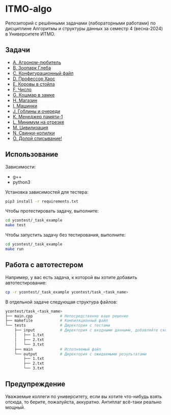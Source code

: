# ITMO-algo

Репозиторий с решёнными задачами (лабораторными работами) по дисциплине Алгоритмы и структуры данных за семестр 4 (весна-2024) в Университете ИТМО.

## Задачи

- [A. Агроном-любитель](./ycontest/task_A)
- [B. Зоопарк Глеба](./ycontest/task_B)
- [C. Конфигурационный файл](./ycontest/task_C)
- [D. Профессор Хаос](./ycontest/task_D)
- [E. Коровы в стойла](./ycontest/task_E)
- [F. Число](./ycontest/task_F)
- [G. Кошмар в замке](./ycontest/task_G)
- [H. Магазин](./ycontest/task_H)
- [I. Машинки](./ycontest/task_I)
- [J. Гоблины и очереди](./ycontest/task_J)
- [K. Менеджер памяти-1](./ycontest/task_K)
- [L. Минимум на отрезке](./ycontest/task_L)
- [M. Цивилизация](./ycontest/task_M)
- [N. Свинки-копилки](./ycontest/task_N)
- [O. Долой списывание!](./ycontest/task_O)

## Использование

Зависимости:
- g++
- python3

Установка зависимостей для тестера:
```bash
pip3 install -r requirements.txt
```

Чтобы протестировать задачу, выполните:
```bash
cd ycontest/_task_example
make test
```

Чтобы запустить задачу без тестирования, выполните:
```bash
cd ycontest/_task_example
make run
```

## Работа с автотестером

Например, у вас есть задача, к которой вы хотите добавить автотестирование:

```bash
cp -r ycontest/_task_example ycontest/task_<task_name>
```

В отдельной задаче следующая структура файлов:

```bash
ycontest/task_<task_name>
├── main.cpp            # Непосредственно ваше решение
├── makefile            # Компиляционный файл
└── tests               # Директория с тестами
    ├── input           # Директория с входными данными, добавляйте сколько нужно
    │   ├── 1.txt
    │   ├── 2.txt
    │   └── 3.txt
    ├── main            # Исполняемый файл
    └── output          # Директория с ожидаемыми результатами
        ├── 1.txt
        ├── 2.txt
        └── 3.txt
```

## Предупреждение

Уважаемые коллеги по университету, если вы хотите что-нибудь взять отсюда, то берите, пожалуйста, аккуратно. Антиплаг всё-таки реально мощный.
